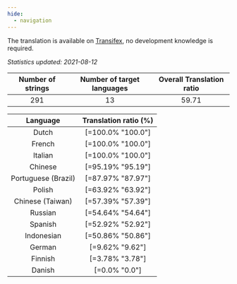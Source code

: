 ```yaml
---
hide:
  - navigation
---
```


<!--
DO NOT EDIT THIS FILE DIRECTLY.
It is generated automatically by transifex_stats.py in the scripts folder.
-->

The translation is available on [Transifex](https://www.transifex.com/quickosm/gui/), no development
knowledge is required.

*Statistics updated: 2021-08-12*

| Number of strings | Number of target languages | Overall Translation ratio |
|:-:|:-:|:-:|
291|13|59.71

| Language | Translation ratio (%) |
|:-:|:-:|
Dutch|[=100.0% "100.0"]|
French|[=100.0% "100.0"]|
Italian|[=100.0% "100.0"]|
Chinese|[=95.19% "95.19"]|
Portuguese (Brazil)|[=87.97% "87.97"]|
Polish|[=63.92% "63.92"]|
Chinese (Taiwan)|[=57.39% "57.39"]|
Russian|[=54.64% "54.64"]|
Spanish|[=52.92% "52.92"]|
Indonesian|[=50.86% "50.86"]|
German|[=9.62% "9.62"]|
Finnish|[=3.78% "3.78"]|
Danish|[=0.0% "0.0"]|

